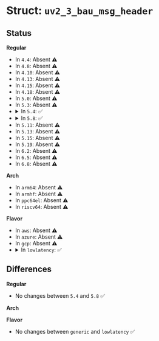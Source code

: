 # Struct: <code>uv2_3_bau_msg_header</code>

## Status
<b>Regular</b>
<ul>
<li>
In <code>4.4</code>: Absent ⚠️
</li>
<li>
In <code>4.8</code>: Absent ⚠️
</li>
<li>
In <code>4.10</code>: Absent ⚠️
</li>
<li>
In <code>4.13</code>: Absent ⚠️
</li>
<li>
In <code>4.15</code>: Absent ⚠️
</li>
<li>
In <code>4.18</code>: Absent ⚠️
</li>
<li>
In <code>5.0</code>: Absent ⚠️
</li>
<li>
In <code>5.3</code>: Absent ⚠️
</li>
<li>
<details>
<summary>In <code>5.4</code>: ✅</summary>

```c
struct uv2_3_bau_msg_header {
    unsigned int base_dest_nasid;
    unsigned int dest_subnodeid;
    unsigned int rsvd_1;
    unsigned int replied_to;
    unsigned int msg_type;
    unsigned int canceled;
    unsigned int payload_1;
    unsigned int payload_2a;
    unsigned int payload_2b;
    unsigned int payload_3;
    unsigned int rsvd_2;
    unsigned int swack_flag;
    unsigned int rsvd_3a;
    unsigned int rsvd_3b;
    unsigned int rsvd_3c;
    unsigned int rsvd_3d;
    unsigned int fairness;
    unsigned int sequence;
    unsigned int chaining;
    unsigned int multilevel;
    unsigned int rsvd_4;
    unsigned int command;
};
```
</details>
</li>
<li>
<details>
<summary>In <code>5.8</code>: ✅</summary>

```c
struct uv2_3_bau_msg_header {
    unsigned int base_dest_nasid;
    unsigned int dest_subnodeid;
    unsigned int rsvd_1;
    unsigned int replied_to;
    unsigned int msg_type;
    unsigned int canceled;
    unsigned int payload_1;
    unsigned int payload_2a;
    unsigned int payload_2b;
    unsigned int payload_3;
    unsigned int rsvd_2;
    unsigned int swack_flag;
    unsigned int rsvd_3a;
    unsigned int rsvd_3b;
    unsigned int rsvd_3c;
    unsigned int rsvd_3d;
    unsigned int fairness;
    unsigned int sequence;
    unsigned int chaining;
    unsigned int multilevel;
    unsigned int rsvd_4;
    unsigned int command;
};
```
</details>
</li>
<li>
In <code>5.11</code>: Absent ⚠️
</li>
<li>
In <code>5.13</code>: Absent ⚠️
</li>
<li>
In <code>5.15</code>: Absent ⚠️
</li>
<li>
In <code>5.19</code>: Absent ⚠️
</li>
<li>
In <code>6.2</code>: Absent ⚠️
</li>
<li>
In <code>6.5</code>: Absent ⚠️
</li>
<li>
In <code>6.8</code>: Absent ⚠️
</li>
</ul>
<b>Arch</b>
<ul>
<li>
In <code>arm64</code>: Absent ⚠️
</li>
<li>
In <code>armhf</code>: Absent ⚠️
</li>
<li>
In <code>ppc64el</code>: Absent ⚠️
</li>
<li>
In <code>riscv64</code>: Absent ⚠️
</li>
</ul>
<b>Flavor</b>
<ul>
<li>
In <code>aws</code>: Absent ⚠️
</li>
<li>
In <code>azure</code>: Absent ⚠️
</li>
<li>
In <code>gcp</code>: Absent ⚠️
</li>
<li>
<details>
<summary>In <code>lowlatency</code>: ✅</summary>

```c
struct uv2_3_bau_msg_header {
    unsigned int base_dest_nasid;
    unsigned int dest_subnodeid;
    unsigned int rsvd_1;
    unsigned int replied_to;
    unsigned int msg_type;
    unsigned int canceled;
    unsigned int payload_1;
    unsigned int payload_2a;
    unsigned int payload_2b;
    unsigned int payload_3;
    unsigned int rsvd_2;
    unsigned int swack_flag;
    unsigned int rsvd_3a;
    unsigned int rsvd_3b;
    unsigned int rsvd_3c;
    unsigned int rsvd_3d;
    unsigned int fairness;
    unsigned int sequence;
    unsigned int chaining;
    unsigned int multilevel;
    unsigned int rsvd_4;
    unsigned int command;
};
```
</details>
</li>
</ul>

## Differences
<b>Regular</b>
<ul>
<li>
No changes between <code>5.4</code> and <code>5.8</code> ✅
</li>
</ul>
<b>Arch</b>
<ul>
</ul>
<b>Flavor</b>
<ul>
<li>
No changes between <code>generic</code> and <code>lowlatency</code> ✅
</li>
</ul>
